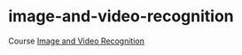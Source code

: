 # image-and-video-recognition
Course [Image and Video Recognition](http://www.ocw.titech.ac.jp/index.php?module=General&action=T0300&GakubuCD=4&GakkaCD=342205&KeiCD=22&course=5&KougiCD=202127941&Nendo=2021&lang=EN&vid=03) 
